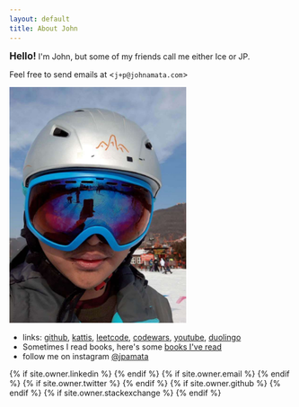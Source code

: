 ```yaml
---
layout: default
title: About John
---
```


<p align="justify">
<big><strong>Hello!</strong></big> I'm John, but some of my friends call me either Ice or JP.
</p>

<p>Feel free to send emails at &lt;<code>j+p@johnamata.com</code>&gt;</p> 

<!-- <p>see some <a href="#">projects</a>; you can find me <a href="{{ "/elsewhere" | prepend: site.url }}">elsewhere</a></p> -->

<!-- <p><img src="/photos/johnamata2.png" alt="pic of me with lake at view"></p> -->

<p><a href="https://www.youtube.com/watch?v=dQw4w9WgXcQ"><img src="/photos/skiface.jpg" height="420"></a></p>

<!-- <p>links: <a href="https://github.com/johnamata">github</a>, <a href="https://open.kattis.com/users/youwillneverafford1bitcoin">kattis</a>, <a href="https://www.youtube.com/channel/UC9jQqBH8hBidqxe6_FqKw0A">youtube</a>, <a href="https://leetcode.com/johnamata/">leetcode</a></p> -->

<ul>
  <li>links: <a href="https://github.com/johnamata">github</a>, <a href="https://open.kattis.com/users/johnamata">kattis</a>, <a href="https://leetcode.com/johnamata/">leetcode</a>, <a href="https://www.codewars.com/users/johnamata">codewars</a>, <a href="https://www.youtube.com/channel/UC9jQqBH8hBidqxe6_FqKw0A">youtube</a>, <a href="https://www.duolingo.com/profile/johnamata">duolingo</a></li>
  <li>Sometimes I read books, here's some <a href="/bookshelf">books I've read</a></li>
  <li>follow me on instagram <a href="https://www.instagram.com/jpamata/">@jpamata</a></li>
</ul>


<!--<p>you can find me <a href="{{ "/elsewhere" | prepend: site.url }}">elsewhere</a></p>-->
<div class="pagination">
  {% if site.owner.linkedin %}
    <a href="{{ site.owner.linkedin }}" class="social-media-icons"><i class="fa fa-2x fa-linkedin" aria-hidden="true"></i></a>
  {% endif %}
  {% if site.owner.email %}
    <a href="mailto:{{ site.owner.email }}" class="social-media-icons"><i class="fa fa-2x fa-envelope" aria-hidden="true"></i></a>
  {% endif %}
  {% if site.owner.twitter %}
    <a href="{{ site.owner.twitter }}" class="social-media-icons"><i class="fa fa-2x fa-twitter" aria-hidden="true"></i></a>
  {% endif %}
  {% if site.owner.github %}
    <a href="{{ site.owner.github }}" class="social-media-icons"><i class="fa fa-2x fa-github" aria-hidden="true"></i></a>
  {% endif %}
  {% if site.owner.stackexchange %}
    <a href="{{ site.owner.stackexchange }}" class="social-media-icons"><i class="fa fa-2x fa-stack-overflow" aria-hidden="true"></i></a>
  {% endif %}
</div>
